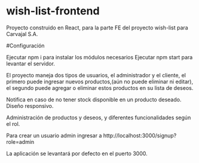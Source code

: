 ﻿# wish-list-frontendProyecto construido en React, para la parte FE del proyecto wish-list para Carvajal S.A.#ConfiguraciónEjecutar npm i para instalar los módulos necesariosEjecutar npm start para levantar el servidor.El proyecto maneja dos tipos de usuarios, el administrador y el cliente, el primero puede ingresar nuevos productos,(aún no puede eliminar ni editar), el segundo puede agregar o eliminar estos productos en su lista de deseos.Notifica en caso de no tener stock disponible en un producto deseado.Diseño responsivo.Administración de productos y deseos, y diferentes funcionalidades según el rol.Para crear un usuario admin ingresar a http://localhost:3000/signup?role=adminLa aplicación se levantará por defecto en el puerto 3000.
